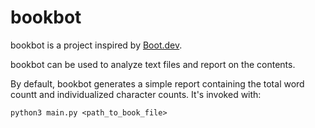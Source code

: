 # bookbot

bookbot is a project inspired by [Boot.dev](https://www.boot.dev).

bookbot can be used to analyze text files and report on the contents.

By default, bookbot generates a simple report containing the total word countt
and individualized character counts. It's invoked with:
```
python3 main.py <path_to_book_file>
```


